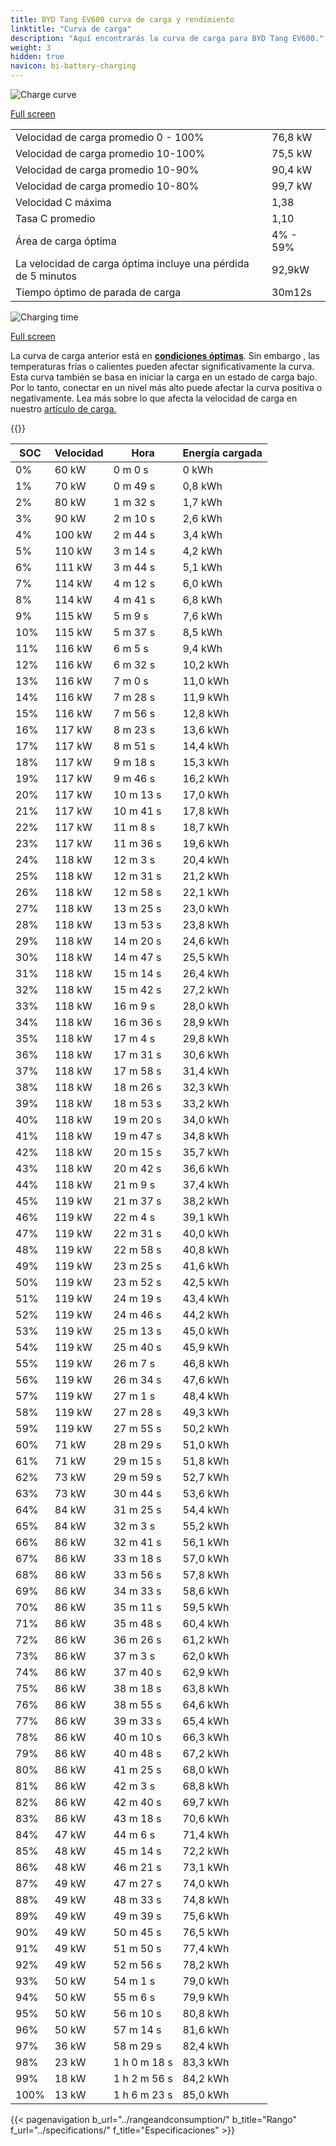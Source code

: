 ```yaml
---
title: BYD Tang EV600 curva de carga y rendimiento
linktitle: "Curva de carga"
description: "Aquí encontrarás la curva de carga para BYD Tang EV600."
weight: 3
hidden: true
navicon: bi-battery-charging
---
```

<!-- markdownlint-disable MD033 -->
<img src="/images/models/byd/tang/tang_ev600/chargingcurve.svg" alt="Charge curve" class="img-fluid">

[Full screen](/images/models/byd/tang/tang_ev600/chargingcurve.svg)


<table class="table table-striped border">
<tbody>
<tr>
<td>Velocidad de carga promedio 0 - 100%</td><td>76,8 kW</td>
</tr>
<tr>
<td>Velocidad de carga promedio 10-100%</td><td>75,5 kW</td>
</tr>
<tr>
<td>Velocidad de carga promedio 10-90%</td><td>90,4 kW</td>
</tr>
<tr>
<td>Velocidad de carga promedio 10-80%</td><td>99,7 kW</td>
</tr>
<tr>
<td>Velocidad C máxima</td><td>1,38</td>
</tr>
<tr>
<td>Tasa C promedio</td><td>1,10</td>
</tr>
<tr>
<td>Área de carga óptima</td><td>4% - 59%</td>
</tr>
<tr>
<td>La velocidad de carga óptima incluye una pérdida de 5 minutos</td><td>92,9kW</td>
</tr>
<tr>
<td>Tiempo óptimo de parada de carga</td><td>30m12s</td>
</tr>
</tbody>
</table>
<img src="/images/models/byd/tang/tang_ev600/chargingtime.svg" alt="Charging time" class="img-fluid">

[Full screen](/images/models/byd/tang/tang_ev600/chargingtime.svg)


La curva de carga anterior está en **[condiciones óptimas](../../../../../technology/battery/charging/#temperatura)**. Sin embargo , las temperaturas frías o calientes pueden afectar significativamente la curva. Esta curva también se basa en iniciar la carga en un estado de carga bajo. Por lo tanto, conectar en un nivel más alto puede afectar la curva positiva o negativamente. Lea más sobre lo que afecta la velocidad de carga en nuestro [artículo de carga.](../../../../../technology/battery/charging/)


{{<evkxdisplayaddarticle />}}
<table class="table table-striped border">
<thead>
<tr><th>SOC</th><th>Velocidad</th><th>Hora</th><th>Energía cargada</th></tr>
</thead>
<tbody>
<tr>
<td>0%</td><td>60 kW</td><td> 0 m 0 s </td><td>0 kWh </td>
</tr>
<tr>
<td>1%</td><td>70 kW</td><td> 0 m 49 s </td><td>0,8 kWh </td>
</tr>
<tr>
<td>2%</td><td>80 kW</td><td> 1 m 32 s </td><td>1,7 kWh </td>
</tr>
<tr>
<td>3%</td><td>90 kW</td><td> 2 m 10 s </td><td>2,6 kWh </td>
</tr>
<tr>
<td>4%</td><td>100 kW</td><td> 2 m 44 s </td><td>3,4 kWh </td>
</tr>
<tr>
<td>5%</td><td>110 kW</td><td> 3 m 14 s </td><td>4,2 kWh </td>
</tr>
<tr>
<td>6%</td><td>111 kW</td><td> 3 m 44 s </td><td>5,1 kWh </td>
</tr>
<tr>
<td>7%</td><td>114 kW</td><td> 4 m 12 s </td><td>6,0 kWh </td>
</tr>
<tr>
<td>8%</td><td>114 kW</td><td> 4 m 41 s </td><td>6,8 kWh </td>
</tr>
<tr>
<td>9%</td><td>115 kW</td><td> 5 m 9 s </td><td>7,6 kWh </td>
</tr>
<tr>
<td>10%</td><td>115 kW</td><td> 5 m 37 s </td><td>8,5 kWh </td>
</tr>
<tr>
<td>11%</td><td>116 kW</td><td> 6 m 5 s </td><td>9,4 kWh </td>
</tr>
<tr>
<td>12%</td><td>116 kW</td><td> 6 m 32 s </td><td>10,2 kWh </td>
</tr>
<tr>
<td>13%</td><td>116 kW</td><td> 7 m 0 s </td><td>11,0 kWh </td>
</tr>
<tr>
<td>14%</td><td>116 kW</td><td> 7 m 28 s </td><td>11,9 kWh </td>
</tr>
<tr>
<td>15%</td><td>116 kW</td><td> 7 m 56 s </td><td>12,8 kWh </td>
</tr>
<tr>
<td>16%</td><td>117 kW</td><td> 8 m 23 s </td><td>13,6 kWh </td>
</tr>
<tr>
<td>17%</td><td>117 kW</td><td> 8 m 51 s </td><td>14,4 kWh </td>
</tr>
<tr>
<td>18%</td><td>117 kW</td><td> 9 m 18 s </td><td>15,3 kWh </td>
</tr>
<tr>
<td>19%</td><td>117 kW</td><td> 9 m 46 s </td><td>16,2 kWh </td>
</tr>
<tr>
<td>20%</td><td>117 kW</td><td> 10 m 13 s </td><td>17,0 kWh </td>
</tr>
<tr>
<td>21%</td><td>117 kW</td><td> 10 m 41 s </td><td>17,8 kWh </td>
</tr>
<tr>
<td>22%</td><td>117 kW</td><td> 11 m 8 s </td><td>18,7 kWh </td>
</tr>
<tr>
<td>23%</td><td>117 kW</td><td> 11 m 36 s </td><td>19,6 kWh </td>
</tr>
<tr>
<td>24%</td><td>118 kW</td><td> 12 m 3 s </td><td>20,4 kWh </td>
</tr>
<tr>
<td>25%</td><td>118 kW</td><td> 12 m 31 s </td><td>21,2 kWh </td>
</tr>
<tr>
<td>26%</td><td>118 kW</td><td> 12 m 58 s </td><td>22,1 kWh </td>
</tr>
<tr>
<td>27%</td><td>118 kW</td><td> 13 m 25 s </td><td>23,0 kWh </td>
</tr>
<tr>
<td>28%</td><td>118 kW</td><td> 13 m 53 s </td><td>23,8 kWh </td>
</tr>
<tr>
<td>29%</td><td>118 kW</td><td> 14 m 20 s </td><td>24,6 kWh </td>
</tr>
<tr>
<td>30%</td><td>118 kW</td><td> 14 m 47 s </td><td>25,5 kWh </td>
</tr>
<tr>
<td>31%</td><td>118 kW</td><td> 15 m 14 s </td><td>26,4 kWh </td>
</tr>
<tr>
<td>32%</td><td>118 kW</td><td> 15 m 42 s </td><td>27,2 kWh </td>
</tr>
<tr>
<td>33%</td><td>118 kW</td><td> 16 m 9 s </td><td>28,0 kWh </td>
</tr>
<tr>
<td>34%</td><td>118 kW</td><td> 16 m 36 s </td><td>28,9 kWh </td>
</tr>
<tr>
<td>35%</td><td>118 kW</td><td> 17 m 4 s </td><td>29,8 kWh </td>
</tr>
<tr>
<td>36%</td><td>118 kW</td><td> 17 m 31 s </td><td>30,6 kWh </td>
</tr>
<tr>
<td>37%</td><td>118 kW</td><td> 17 m 58 s </td><td>31,4 kWh </td>
</tr>
<tr>
<td>38%</td><td>118 kW</td><td> 18 m 26 s </td><td>32,3 kWh </td>
</tr>
<tr>
<td>39%</td><td>118 kW</td><td> 18 m 53 s </td><td>33,2 kWh </td>
</tr>
<tr>
<td>40%</td><td>118 kW</td><td> 19 m 20 s </td><td>34,0 kWh </td>
</tr>
<tr>
<td>41%</td><td>118 kW</td><td> 19 m 47 s </td><td>34,8 kWh </td>
</tr>
<tr>
<td>42%</td><td>118 kW</td><td> 20 m 15 s </td><td>35,7 kWh </td>
</tr>
<tr>
<td>43%</td><td>118 kW</td><td> 20 m 42 s </td><td>36,6 kWh </td>
</tr>
<tr>
<td>44%</td><td>118 kW</td><td> 21 m 9 s </td><td>37,4 kWh </td>
</tr>
<tr>
<td>45%</td><td>119 kW</td><td> 21 m 37 s </td><td>38,2 kWh </td>
</tr>
<tr>
<td>46%</td><td>119 kW</td><td> 22 m 4 s </td><td>39,1 kWh </td>
</tr>
<tr>
<td>47%</td><td>119 kW</td><td> 22 m 31 s </td><td>40,0 kWh </td>
</tr>
<tr>
<td>48%</td><td>119 kW</td><td> 22 m 58 s </td><td>40,8 kWh </td>
</tr>
<tr>
<td>49%</td><td>119 kW</td><td> 23 m 25 s </td><td>41,6 kWh </td>
</tr>
<tr>
<td>50%</td><td>119 kW</td><td> 23 m 52 s </td><td>42,5 kWh </td>
</tr>
<tr>
<td>51%</td><td>119 kW</td><td> 24 m 19 s </td><td>43,4 kWh </td>
</tr>
<tr>
<td>52%</td><td>119 kW</td><td> 24 m 46 s </td><td>44,2 kWh </td>
</tr>
<tr>
<td>53%</td><td>119 kW</td><td> 25 m 13 s </td><td>45,0 kWh </td>
</tr>
<tr>
<td>54%</td><td>119 kW</td><td> 25 m 40 s </td><td>45,9 kWh </td>
</tr>
<tr>
<td>55%</td><td>119 kW</td><td> 26 m 7 s </td><td>46,8 kWh </td>
</tr>
<tr>
<td>56%</td><td>119 kW</td><td> 26 m 34 s </td><td>47,6 kWh </td>
</tr>
<tr>
<td>57%</td><td>119 kW</td><td> 27 m 1 s </td><td>48,4 kWh </td>
</tr>
<tr>
<td>58%</td><td>119 kW</td><td> 27 m 28 s </td><td>49,3 kWh </td>
</tr>
<tr>
<td>59%</td><td>119 kW</td><td> 27 m 55 s </td><td>50,2 kWh </td>
</tr>
<tr>
<td>60%</td><td>71 kW</td><td> 28 m 29 s </td><td>51,0 kWh </td>
</tr>
<tr>
<td>61%</td><td>71 kW</td><td> 29 m 15 s </td><td>51,8 kWh </td>
</tr>
<tr>
<td>62%</td><td>73 kW</td><td> 29 m 59 s </td><td>52,7 kWh </td>
</tr>
<tr>
<td>63%</td><td>73 kW</td><td> 30 m 44 s </td><td>53,6 kWh </td>
</tr>
<tr>
<td>64%</td><td>84 kW</td><td> 31 m 25 s </td><td>54,4 kWh </td>
</tr>
<tr>
<td>65%</td><td>84 kW</td><td> 32 m 3 s </td><td>55,2 kWh </td>
</tr>
<tr>
<td>66%</td><td>86 kW</td><td> 32 m 41 s </td><td>56,1 kWh </td>
</tr>
<tr>
<td>67%</td><td>86 kW</td><td> 33 m 18 s </td><td>57,0 kWh </td>
</tr>
<tr>
<td>68%</td><td>86 kW</td><td> 33 m 56 s </td><td>57,8 kWh </td>
</tr>
<tr>
<td>69%</td><td>86 kW</td><td> 34 m 33 s </td><td>58,6 kWh </td>
</tr>
<tr>
<td>70%</td><td>86 kW</td><td> 35 m 11 s </td><td>59,5 kWh </td>
</tr>
<tr>
<td>71%</td><td>86 kW</td><td> 35 m 48 s </td><td>60,4 kWh </td>
</tr>
<tr>
<td>72%</td><td>86 kW</td><td> 36 m 26 s </td><td>61,2 kWh </td>
</tr>
<tr>
<td>73%</td><td>86 kW</td><td> 37 m 3 s </td><td>62,0 kWh </td>
</tr>
<tr>
<td>74%</td><td>86 kW</td><td> 37 m 40 s </td><td>62,9 kWh </td>
</tr>
<tr>
<td>75%</td><td>86 kW</td><td> 38 m 18 s </td><td>63,8 kWh </td>
</tr>
<tr>
<td>76%</td><td>86 kW</td><td> 38 m 55 s </td><td>64,6 kWh </td>
</tr>
<tr>
<td>77%</td><td>86 kW</td><td> 39 m 33 s </td><td>65,4 kWh </td>
</tr>
<tr>
<td>78%</td><td>86 kW</td><td> 40 m 10 s </td><td>66,3 kWh </td>
</tr>
<tr>
<td>79%</td><td>86 kW</td><td> 40 m 48 s </td><td>67,2 kWh </td>
</tr>
<tr>
<td>80%</td><td>86 kW</td><td> 41 m 25 s </td><td>68,0 kWh </td>
</tr>
<tr>
<td>81%</td><td>86 kW</td><td> 42 m 3 s </td><td>68,8 kWh </td>
</tr>
<tr>
<td>82%</td><td>86 kW</td><td> 42 m 40 s </td><td>69,7 kWh </td>
</tr>
<tr>
<td>83%</td><td>86 kW</td><td> 43 m 18 s </td><td>70,6 kWh </td>
</tr>
<tr>
<td>84%</td><td>47 kW</td><td> 44 m 6 s </td><td>71,4 kWh </td>
</tr>
<tr>
<td>85%</td><td>48 kW</td><td> 45 m 14 s </td><td>72,2 kWh </td>
</tr>
<tr>
<td>86%</td><td>48 kW</td><td> 46 m 21 s </td><td>73,1 kWh </td>
</tr>
<tr>
<td>87%</td><td>49 kW</td><td> 47 m 27 s </td><td>74,0 kWh </td>
</tr>
<tr>
<td>88%</td><td>49 kW</td><td> 48 m 33 s </td><td>74,8 kWh </td>
</tr>
<tr>
<td>89%</td><td>49 kW</td><td> 49 m 39 s </td><td>75,6 kWh </td>
</tr>
<tr>
<td>90%</td><td>49 kW</td><td> 50 m 45 s </td><td>76,5 kWh </td>
</tr>
<tr>
<td>91%</td><td>49 kW</td><td> 51 m 50 s </td><td>77,4 kWh </td>
</tr>
<tr>
<td>92%</td><td>49 kW</td><td> 52 m 56 s </td><td>78,2 kWh </td>
</tr>
<tr>
<td>93%</td><td>50 kW</td><td> 54 m 1 s </td><td>79,0 kWh </td>
</tr>
<tr>
<td>94%</td><td>50 kW</td><td> 55 m 6 s </td><td>79,9 kWh </td>
</tr>
<tr>
<td>95%</td><td>50 kW</td><td> 56 m 10 s </td><td>80,8 kWh </td>
</tr>
<tr>
<td>96%</td><td>50 kW</td><td> 57 m 14 s </td><td>81,6 kWh </td>
</tr>
<tr>
<td>97%</td><td>36 kW</td><td> 58 m 29 s </td><td>82,4 kWh </td>
</tr>
<tr>
<td>98%</td><td>23 kW</td><td>1 h 0 m 18 s </td><td>83,3 kWh </td>
</tr>
<tr>
<td>99%</td><td>18 kW</td><td>1 h 2 m 56 s </td><td>84,2 kWh </td>
</tr>
<tr>
<td>100%</td><td>13 kW</td><td>1 h 6 m 23 s </td><td>85,0 kWh </td>
</tr>
</tbody>
</table>


{{< pagenavigation b_url="../rangeandconsumption/" b_title="Rango" f_url="../specifications/" f_title="Especificaciones" >}}
